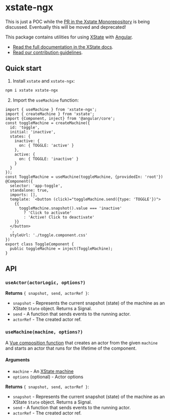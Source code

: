 # xstate-ngx

This is just a POC while the [PR in the Xstate Monorepository](https://github.com/statelyai/xstate/pull/4816) is being discussed. Eventually this will be moved and deprecated!

This package contains utilities for using [XState](https://github.com/statelyai/xstate) with [Angular](https://github.com/angular/angular).

- [Read the full documentation in the XState docs](https://stately.ai/docs/xstate-angular).
- [Read our contribution guidelines](https://github.com/statelyai/xstate/blob/main/CONTRIBUTING.md).

## Quick start

1. Install `xstate` and `xstate-ngx`:

```bash
npm i xstate xstate-ngx
```

2. Import the `useMachine` function:

```angular-ts
import { useMachine } from 'xstate-ngx';
import { createMachine } from 'xstate';
import {Component, inject} from '@angular/core';
const toggleMachine = createMachine({
  id: 'toggle',
  initial: 'inactive',
  states: {
    inactive: {
      on: { TOGGLE: 'active' }
    },
    active: {
      on: { TOGGLE: 'inactive' }
    }
  }
});
const ToggleMachine = useMachine(toggleMachine, {providedIn: 'root'})
@Component({
  selector: 'app-toggle',
  standalone: true,
  imports: [],
  template: `<button (click)="toggleMachine.send({type: 'TOGGLE'})">
    {{
      toggleMachine.snapshot().value === 'inactive'
        ? 'Click to activate'
        : 'Active! Click to deactivate'
    }}
  </button>
  `,
  styleUrl: './toggle.component.css'
})
export class ToggleComponent {
  public toggleMachine = inject(ToggleMachine);
}
```

## API

### `useActor(actorLogic, options?)`

**Returns** `{ snapshot, send, actorRef }`:

- `snapshot` - Represents the current snapshot (state) of the machine as an XState `State` object.  Returns a Signal.
- `send` - A function that sends events to the running actor.
- `actorRef` - The created actor ref.

### `useMachine(machine, options?)`

A [Vue composition function](https://v3.vuejs.org/guide/composition-api-introduction.html) that creates an actor from the given `machine` and starts an actor that runs for the lifetime of the component.

#### Arguments

- `machine` - An [XState machine](https://stately.ai/docs/machines)
- `options` (optional) - Actor options

**Returns** `{ snapshot, send, actorRef }`:

- `snapshot` - Represents the current snapshot (state) of the machine as an XState `State` object. Returns a Signal.
- `send` - A function that sends events to the running actor.
- `actorRef` - The created actor ref.
